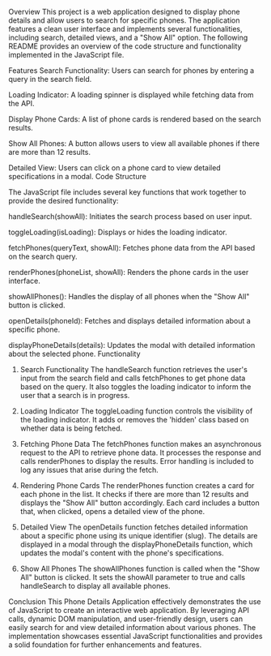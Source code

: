 Overview
This project is a web application designed to display phone details and allow users to search for specific phones. The application features a clean user interface and implements several functionalities, including search, detailed views, and a "Show All" option. The following README provides an overview of the code structure and functionality implemented in the JavaScript file.


Features
Search Functionality: Users can search for phones by entering a query in the search field.

Loading Indicator: A loading spinner is displayed while fetching data from the API.

Display Phone Cards: A list of phone cards is rendered based on the search results.

Show All Phones: A button allows users to view all available phones if there are more than 12 results.

Detailed View: Users can click on a phone card to view detailed specifications in a modal.
Code Structure

The JavaScript file includes several key functions that work together to provide the desired functionality:

handleSearch(showAll): Initiates the search process based on user input.

toggleLoading(isLoading): Displays or hides the loading indicator.

fetchPhones(queryText, showAll): Fetches phone data from the API based on the search query.

renderPhones(phoneList, showAll): Renders the phone cards in the user interface.

showAllPhones(): Handles the display of all phones when the "Show All" button is clicked.

openDetails(phoneId): Fetches and displays detailed information about a specific phone.

displayPhoneDetails(details): Updates the modal with detailed information about the selected phone.
Functionality

1. Search Functionality
The handleSearch function retrieves the user's input from the search field and calls fetchPhones to get phone data based on the query. It also toggles the loading indicator to inform the user that a search is in progress.

2. Loading Indicator
The toggleLoading function controls the visibility of the loading indicator. It adds or removes the 'hidden' class based on whether data is being fetched.

3. Fetching Phone Data
The fetchPhones function makes an asynchronous request to the API to retrieve phone data. It processes the response and calls renderPhones to display the results. Error handling is included to log any issues that arise during the fetch.

4. Rendering Phone Cards
The renderPhones function creates a card for each phone in the list. It checks if there are more than 12 results and displays the "Show All" button accordingly. Each card includes a button that, when clicked, opens a detailed view of the phone.

5. Detailed View
The openDetails function fetches detailed information about a specific phone using its unique identifier (slug). The details are displayed in a modal through the displayPhoneDetails function, which updates the modal's content with the phone's specifications.

6. Show All Phones
The showAllPhones function is called when the "Show All" button is clicked. It sets the showAll parameter to true and calls handleSearch to display all available phones.


Conclusion
This Phone Details Application effectively demonstrates the use of JavaScript to create an interactive web application. By leveraging API calls, dynamic DOM manipulation, and user-friendly design, users can easily search for and view detailed information about various phones. The implementation showcases essential JavaScript functionalities and provides a solid foundation for further enhancements and features.